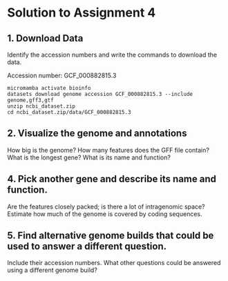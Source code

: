 # Solution to Assignment 4


## 1. Download Data
Identify the accession numbers and write the commands to download the data.


Accession number: GCF_000882815.3
```
micromamba activate bioinfo
datasets download genome accession GCF_000882815.3 --include genome,gff3,gtf
unzip ncbi_dataset.zip
cd ncbi_dataset.zip/data/GCF_000882815.3
```


## 2. Visualize the genome and annotations
How big is the genome?
How many features does the GFF file contain?
What is the longest gene?
What is its name and function?


## 4. Pick another gene and describe its name and function.
Are the features closely packed; is there a lot of intragenomic space?
Estimate how much of the genome is covered by coding sequences.


## 5. Find alternative genome builds that could be used to answer a different question.
Include their accession numbers.
What other questions could be answered using a different genome build?